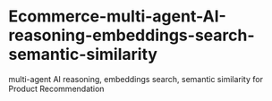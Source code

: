 # Ecommerce-multi-agent-AI-reasoning-embeddings-search-semantic-similarity
multi-agent AI reasoning, embeddings search, semantic similarity for Product Recommendation 
